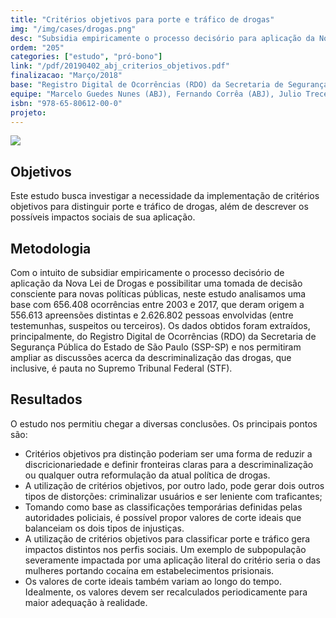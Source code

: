 ```yaml
---
title: "Critérios objetivos para porte e tráfico de drogas"
img: "/img/cases/drogas.png"
desc: "Subsidia empiricamente o processo decisório para aplicação da Nova Lei de Drogas e possibilita uma tomada de decisão consciente para novas políticas públicas."
ordem: "205"
categories: ["estudo", "pró-bono"]
link: "/pdf/20190402_abj_criterios_objetivos.pdf"
finalizacao: "Março/2018"
base: "Registro Digital de Ocorrências (RDO) da Secretaria de Segurança Pública do Estado de São Paulo (SSP-SP)."
equipe: "Marcelo Guedes Nunes (ABJ), Fernando Corrêa (ABJ), Julio Trecenti (ABJ), José de Jesus Filho (Consudata)"
isbn: "978-65-80612-00-0"
projeto: 
---
```


![](/img/cases/drogas.png)

## Objetivos

Este estudo busca investigar a necessidade da implementação de critérios objetivos para distinguir porte e tráfico de drogas, além de descrever os possíveis impactos sociais de sua aplicação.

## Metodologia

Com o intuito de subsidiar empiricamente o processo decisório de aplicação da Nova Lei de Drogas e possibilitar uma tomada de decisão consciente para novas políticas públicas, neste estudo analisamos uma base com 656.408 ocorrências entre 2003 e 2017, que deram origem a 556.613 apreensões distintas e 2.626.802 pessoas envolvidas (entre testemunhas, suspeitos ou terceiros). Os dados obtidos foram extraídos, principalmente, do Registro Digital de Ocorrências (RDO) da Secretaria de Segurança Pública do Estado de São Paulo (SSP-SP) e nos permitiram ampliar as discussões acerca da descriminalização das drogas, que inclusive, é pauta no Supremo Tribunal Federal (STF).

## Resultados

O estudo nos permitiu chegar a diversas conclusões. Os principais pontos são:

- Critérios objetivos pra distinção poderiam ser uma forma de reduzir a discricionariedade e definir fronteiras claras para a descriminalização ou qualquer outra reformulação da atual política de drogas.
- A utilização de critérios objetivos, por outro lado, pode gerar dois outros tipos de distorções: criminalizar usuários e ser leniente com traficantes;
- Tomando como base as classificações temporárias definidas pelas autoridades policiais, é possível propor valores de corte ideais que balanceiam os dois tipos de injustiças.
- A utilização de critérios objetivos para classificar porte e tráfico gera impactos distintos nos perfis sociais. Um exemplo de subpopulação severamente impactada por uma aplicação literal do critério seria o das mulheres portando cocaína em estabelecimentos prisionais.
- Os valores de corte ideais também variam ao longo do tempo. Idealmente, os valores devem ser recalculados periodicamente para maior adequação à realidade.


